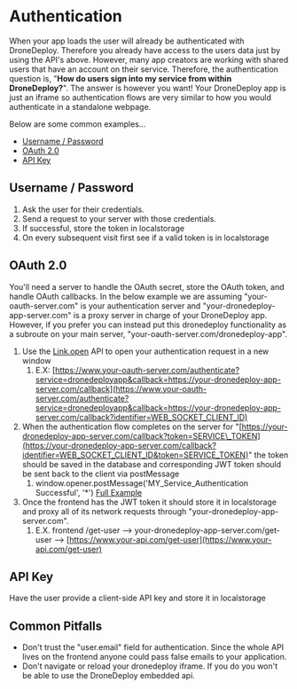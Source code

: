# Authentication

When your app loads the user will already be authenticated with DroneDeploy. Therefore you already have access to the users data just by using the API's above. However, many app creators are working with shared users that have an account on their service. Therefore, the authentication question is, "**How do users sign into my service from within DroneDeploy?**". The answer is however you want! Your DroneDeploy app is just an iframe so authentication flows are very similar to how you would authenticate in a standalone webpage.

Below are some common examples...

* [Username / Password](#username--password)
* [OAuth 2.0](#oauth-20)
* [API Key](#api-key)

## Username / Password

1. Ask the user for their credentials.
2. Send a request to your server with those credentials.
3. If successful, store the token in localstorage
4. On every subsequent visit first see if a valid token is in localstorage

## OAuth 2.0

You'll need a server to handle the OAuth secret, store the OAuth token, and handle OAuth callbacks. In the below example we are assuming "your-oauth-server.com" is your authentication server and "your-dronedeploy-app-server.com" is a proxy server in charge of your DroneDeploy app. However, if you prefer you can instead put this dronedeploy functionality as a subroute on your main server, "your-oauth-server.com/dronedeploy-app".

1. Use the [Link.open](/link/example-link.open.md) API to open your authentication request in a new window
   1. E.X: [https://www.your-oauth-server.com/authenticate?service=dronedeployapp&callback=https://your-dronedeploy-app-server.com/callback](https://www.your-oauth-server.com/authenticate?service=dronedeployapp&callback=https://your-dronedeploy-app-server.com/callback?identifier=WEB_SOCKET_CLIENT_ID)
2. When the authentication flow completes on the server for "[https://your-dronedeploy-app-server.com/callback?token=SERVICE\_TOKEN](https://your-dronedeploy-app-server.com/callback?identifier=WEB_SOCKET_CLIENT_ID&token=SERVICE_TOKEN)"  the token should be saved in the database and corresponding JWT token should be sent back to the client via postMessage
   1. window.opener.postMessage\('MY\_Service\_Authentication Successful', '\*'\) [Full Example](https://github.com/dronedeploy/post-message-opener-window-example)
3. Once the frontend has the JWT token it should store it in localstorage and proxy all of its network requests through "your-dronedeploy-app-server.com".
   1. E.X. frontend /get-user --&gt; your-dronedeploy-app-server.com/get-user --&gt; [https://www.your-api.com/get-user](https://www.your-api.com/get-user)

## API Key

Have the user provide a client-side API key and store it in localstorage

## Common Pitfalls

* Don't trust the "user.email" field for authentication. Since the whole API lives on the frontend anyone could pass false emails to your application.
* Don't navigate or reload your dronedeploy iframe. If you do you won't be able to use the DroneDeploy embedded api.



